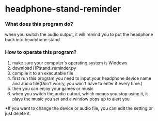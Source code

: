 # headphone-stand-reminder
### What does this program do?
when you switch the audio output, it will remind you to put the headphone back into headphone stand

### How to operate this program?
1. make sure your computer's operating system is Windows
2. download HPstand_reminder.py
3. compile it to an executable file
4. first run this program you need to input your headphone device name and audio file(Don't worry, you won't have to enter it every time.)
5. then you can enjoy your games or music
6. when you switch the audio output, which means you stop using it, it plays the music you set and a window pops up to alert you

*If you want to change the device or audio file, you can edit the setting or just delete it.
